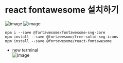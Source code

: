 # react fontawesome 설치하기 
![image](https://github.com/yunshinhee/node-js/assets/145514638/2cd55b92-d211-440b-820d-c33446eec081)
![image](https://github.com/yunshinhee/node-js/assets/145514638/d5d08f15-b067-4a02-97f3-e45facd2b817)
```
npm i --save @fortawesome/fontawesome-svg-core
npm install --save @fortawesome/free-solid-svg-icons
npm install --save @fortawesome/react-fontawesome
```
- new terminal  
![image](https://github.com/yunshinhee/node-js/assets/145514638/fc0db716-da71-4aae-8ab6-0897d64d1490)

